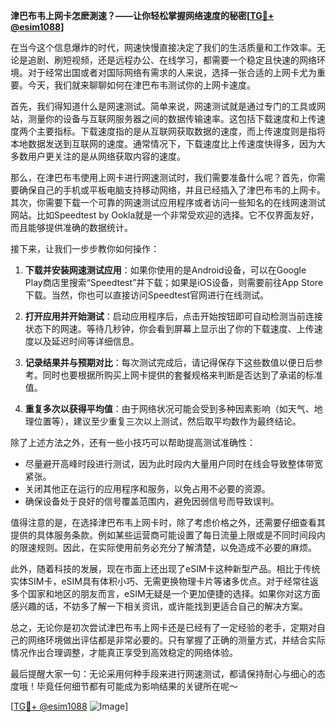 **津巴布韦上网卡怎麽測速？——让你轻松掌握网络速度的秘密[[TG💪+ @esim1088](https://t.me/s/esim1088)]**

在当今这个信息爆炸的时代，网速快慢直接决定了我们的生活质量和工作效率。无论是追剧、刷短视频，还是远程办公、在线学习，都需要一个稳定且快速的网络环境。对于经常出国或者对国际网络有需求的人来说，选择一张合适的上网卡尤为重要。今天，我们就来聊聊如何在津巴布韦测试你的上网卡速度。

首先，我们得知道什么是网速测试。简单来说，网速测试就是通过专门的工具或网站，测量你的设备与互联网服务器之间的数据传输速率。这包括下载速度和上传速度两个主要指标。下载速度指的是从互联网获取数据的速度，而上传速度则是指将本地数据发送到互联网的速度。通常情况下，下载速度比上传速度快得多，因为大多数用户更关注的是从网络获取内容的速度。

那么，在津巴布韦使用上网卡进行网速测试时，我们需要准备什么呢？首先，你需要确保自己的手机或平板电脑支持移动网络，并且已经插入了津巴布韦的上网卡。其次，你需要下载一个可靠的网速测试应用程序或者访问一些知名的在线网速测试网站。比如Speedtest by Ookla就是一个非常受欢迎的选择。它不仅界面友好，而且能够提供准确的数据统计。

接下来，让我们一步步教你如何操作：

1. **下载并安装网速测试应用**：如果你使用的是Android设备，可以在Google Play商店里搜索“Speedtest”并下载；如果是iOS设备，则需要前往App Store下载。当然，你也可以直接访问Speedtest官网进行在线测试。
   
2. **打开应用并开始测试**：启动应用程序后，点击开始按钮即可自动检测当前连接状态下的网速。等待几秒钟，你会看到屏幕上显示出了你的下载速度、上传速度以及延迟时间等详细信息。

3. **记录结果并与预期对比**：每次测试完成后，请记得保存下这些数值以便日后参考。同时也要根据所购买上网卡提供的套餐规格来判断是否达到了承诺的标准值。

4. **重复多次以获得平均值**：由于网络状况可能会受到多种因素影响（如天气、地理位置等），建议至少重复三次以上测试，然后取平均数作为最终结论。

除了上述方法之外，还有一些小技巧可以帮助提高测试准确性：

- 尽量避开高峰时段进行测试，因为此时段内大量用户同时在线会导致整体带宽紧张。
- 关闭其他正在运行的应用程序和服务，以免占用不必要的资源。
- 确保设备处于良好的信号覆盖范围内，避免因弱信号而导致误判。

值得注意的是，在选择津巴布韦上网卡时，除了考虑价格之外，还需要仔细查看其提供的具体服务条款。例如某些运营商可能设置了每日流量上限或是不同时间段内的限速规则。因此，在实际使用前务必充分了解清楚，以免造成不必要的麻烦。

此外，随着科技的发展，现在市面上还出现了eSIM卡这种新型产品。相比于传统实体SIM卡，eSIM具有体积小巧、无需更换物理卡片等诸多优点。对于经常往返多个国家和地区的朋友而言，eSIM无疑是一个更加便捷的选择。如果你对这方面感兴趣的话，不妨多了解一下相关资讯，或许能找到更适合自己的解决方案。

总之，无论你是初次尝试津巴布韦上网卡还是已经有了一定经验的老手，定期对自己的网络环境做出评估都是非常必要的。只有掌握了正确的测量方式，并结合实际情况作出合理调整，才能真正享受到高效稳定的网络体验。

最后提醒大家一句：无论采用何种手段来进行网速测试，都请保持耐心与细心的态度哦！毕竟任何细节都有可能成为影响结果的关键所在呢～

[[TG💪+ @esim1088](https://t.me/s/esim1088) ![Image](https://i.postimg.cc/4NQfJmqS/Snipaste-2025-05-13-00-14-12.png)]
